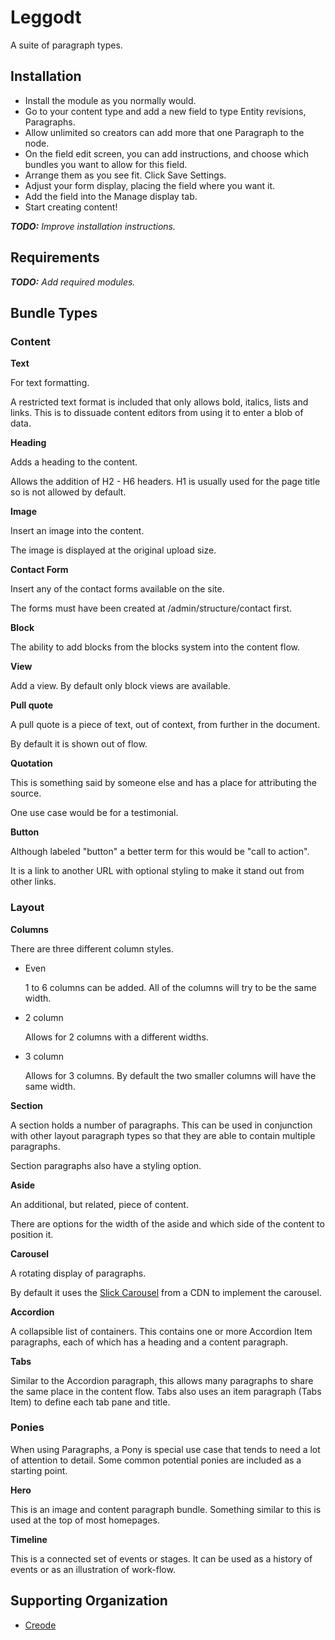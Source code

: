 Leggodt
=======

A suite of paragraph types.

Installation
------------

  * Install the module as you normally would.
  * Go to your content type and add a new field to type Entity revisions,
    Paragraphs.
  * Allow unlimited so creators can add more that one Paragraph to the node.
  * On the field edit screen, you can add instructions, and choose which
    bundles you want to allow for this field.
  * Arrange them as you see fit. Click Save Settings.
  * Adjust your form display, placing the field where you want it.
  * Add the field into the Manage display tab.
  * Start creating content!
  
_**TODO:** Improve installation instructions._

Requirements
------------

_**TODO:** Add required modules._

Bundle Types
------------

### Content

**Text**

For text formatting.

A restricted text format is included that only allows bold, italics, lists and
links.
This is to dissuade content editors from using it to enter a blob of data.

**Heading**

Adds a heading to the content.

Allows the addition of H2 - H6 headers. H1 is usually used for the page title
so is not allowed by default.

**Image**

Insert an image into the content.

The image is displayed at the original upload size.

**Contact Form**

Insert any of the contact forms available on the site.

The forms must have been created at /admin/structure/contact first. 

**Block**

The ability to add blocks from the blocks system into the content flow.

**View**

Add a view. By default only block views are available.

**Pull quote**

A pull quote is a piece of text, out of context, from further in the document.

By default it is shown out of flow.

**Quotation**

This is something said by someone else and has a place for attributing the
source.

One use case would be for a testimonial. 

**Button**

Although labeled "button" a better term for this would be "call to action".

It is a link to another URL with optional styling to make it stand out from
other links. 

### Layout

**Columns**

There are three different column styles.

- Even

  1 to 6 columns can be added. All of the columns will try to be the same width.

- 2 column

  Allows for 2 columns with a different widths.

- 3 column

  Allows for 3 columns. By default the two smaller columns will have the same
  width.

**Section**

A section holds a number of paragraphs. This can be used in conjunction with
other layout paragraph types so that they are able to contain multiple 
paragraphs.

Section paragraphs also have a styling option.

**Aside**

An additional, but related, piece of content.

There are options for the width of the aside and which side of the content to
position it.

**Carousel**

A rotating display of paragraphs.

By default it uses the [Slick Carousel](http://kenwheeler.github.io/slick/)
from a CDN to implement the carousel.

**Accordion**

A collapsible list of containers. This contains one or more Accordion Item
paragraphs, each of which has a heading and a content paragraph.

**Tabs**

Similar to the Accordion paragraph, this allows many paragraphs to share the
same place in the content flow. Tabs also uses an item paragraph (Tabs Item)
to define each tab pane and title.

### Ponies

When using Paragraphs, a Pony is special use case that tends to need a lot of
attention to detail. Some common potential ponies are included as a starting
point. 

**Hero**

This is an image and content paragraph bundle. Something similar to this is
used at the top of most homepages.  

**Timeline**

This is a connected set of events or stages.  It can be used as a history of
events or as an illustration of work-flow.

Supporting Organization
-----------------------

- [Creode](http://www.creode.co.uk/)
